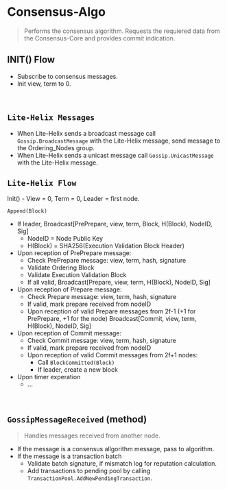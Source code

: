 # Consensus-Algo
> Performs the consensus algorithm. 
> Requests the requiered data from the Consensus-Core and provides commit indication.

## INIT() Flow
* Subscribe to consensus messages.
* Init view, term to 0.

&nbsp;
## `Lite-Helix Messages`
* When Lite-Helix sends a broadcast message call `Gossip.BroadcastMessage` with the Lite-Helix message, send message to the Ordering_Nodes group.
* When Lite-Helix sends a unicast message call `Gossip.UnicastMessage` with the Lite-Helix message.

## `Lite-Helix Flow`
Init() - View = 0, Term = 0, Leader = first node.

`Append(Block)`
* If leader, Broadcast[PrePrepare, view, term, Block, H(Block), NodeID, Sig]
  * NodeID = Node Public Key
  * H(Block) = SHA256(Execution Validation Block Header)
* Upon reception of PrePrepare message:
  * Check PrePrepare message: view, term, hash, signature
  * Validate Ordering Block 
  * Validate Execution Validation Block
  * If all valid, Broadcast[Prepare, view, term, H(Block), NodeID, Sig]
* Upon reception of Prepare message:
  * Check Prepare message: view, term, hash, signature
  * If valid, mark prepare received from nodeID 
  * Upon reception of valid Prepare messages from 2f-1 (+1 for PrePrepare, +1 for the node) Broadcast[Commit, view, term, H(Block), NodeID, Sig]
* Upon reception of Commit message:
  * Check Commit message: view, term, hash, signature
  * If valid, mark prepare received from nodeID 
  * Upon reception of valid Commit messages from 2f+1 nodes:
    * Call `BlockCommitted(Block)`
    * If leader, create a new block
* Upon timer experation 
  * ...


&nbsp;
## `GossipMessageReceived` (method)
> Handles messages received from another node. 
* If the message is a consensus allgorithm message, pass to algorithm.
* If the message is a transaction batch
  * Validate batch signature, if mismatch log for reputation calculation.
  * Add transactions to pending pool by calling `TransactionPool.AddNewPendingTransaction`.

